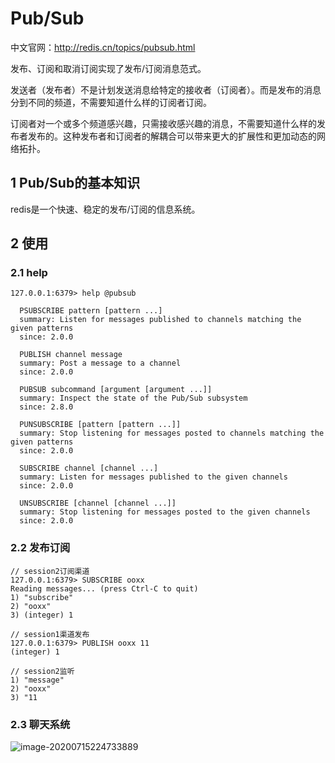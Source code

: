 # Pub/Sub

中文官网：http://redis.cn/topics/pubsub.html

发布、订阅和取消订阅实现了发布/订阅消息范式。

发送者（发布者）不是计划发送消息给特定的接收者（订阅者）。而是发布的消息分到不同的频道，不需要知道什么样的订阅者订阅。

订阅者对一个或多个频道感兴趣，只需接收感兴趣的消息，不需要知道什么样的发布者发布的。这种发布者和订阅者的解耦合可以带来更大的扩展性和更加动态的网络拓扑。

## 1 Pub/Sub的基本知识

redis是一个快速、稳定的发布/订阅的信息系统。



## 2 使用

### 2.1 help

```
127.0.0.1:6379> help @pubsub

  PSUBSCRIBE pattern [pattern ...]
  summary: Listen for messages published to channels matching the given patterns
  since: 2.0.0

  PUBLISH channel message
  summary: Post a message to a channel
  since: 2.0.0

  PUBSUB subcommand [argument [argument ...]]
  summary: Inspect the state of the Pub/Sub subsystem
  since: 2.8.0

  PUNSUBSCRIBE [pattern [pattern ...]]
  summary: Stop listening for messages posted to channels matching the given patterns
  since: 2.0.0

  SUBSCRIBE channel [channel ...]
  summary: Listen for messages published to the given channels
  since: 2.0.0

  UNSUBSCRIBE [channel [channel ...]]
  summary: Stop listening for messages posted to the given channels
  since: 2.0.0
```

### 2.2 发布订阅

```
// session2订阅渠道
127.0.0.1:6379> SUBSCRIBE ooxx
Reading messages... (press Ctrl-C to quit)
1) "subscribe"
2) "ooxx"
3) (integer) 1

// session1渠道发布
127.0.0.1:6379> PUBLISH ooxx 11
(integer) 1

// session2监听
1) "message"
2) "ooxx"
3) "11

```

### 2.3 聊天系统

![image-20200715224733889](https://yeyangshu-picgo.oss-cn-shanghai.aliyuncs.com/img/image-20200715224733889.png)